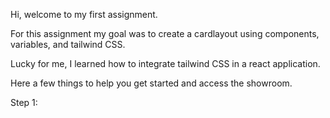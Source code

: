Hi, welcome to my first assignment.

For this assignment my goal was to create a cardlayout using components, variables, and tailwind CSS.

Lucky for me, I learned how to integrate tailwind CSS in a react application.

Here a few things to help you get started and access the showroom.

Step 1:
